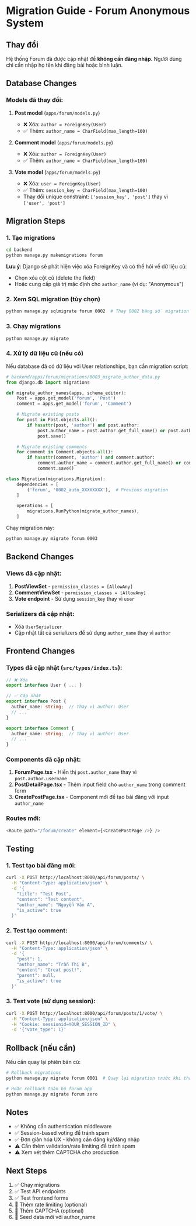 # Migration Guide - Forum Anonymous System

## Thay đổi

Hệ thống Forum đã được cập nhật để **không cần đăng nhập**. Người dùng chỉ cần nhập họ tên khi đăng bài hoặc bình luận.

## Database Changes

### Models đã thay đổi:

1. **Post model** (`apps/forum/models.py`)

   - ❌ Xóa: `author = ForeignKey(User)`
   - ✅ Thêm: `author_name = CharField(max_length=100)`

2. **Comment model** (`apps/forum/models.py`)

   - ❌ Xóa: `author = ForeignKey(User)`
   - ✅ Thêm: `author_name = CharField(max_length=100)`

3. **Vote model** (`apps/forum/models.py`)
   - ❌ Xóa: `user = ForeignKey(User)`
   - ✅ Thêm: `session_key = CharField(max_length=100)`
   - Thay đổi unique constraint: `['session_key', 'post']` thay vì `['user', 'post']`

## Migration Steps

### 1. Tạo migrations

```bash
cd backend
python manage.py makemigrations forum
```

**Lưu ý**: Django sẽ phát hiện việc xóa ForeignKey và có thể hỏi về dữ liệu cũ:

- Chọn xóa cột cũ (delete the field)
- Hoặc cung cấp giá trị mặc định cho `author_name` (ví dụ: "Anonymous")

### 2. Xem SQL migration (tùy chọn)

```bash
python manage.py sqlmigrate forum 0002  # Thay 0002 bằng số migration vừa tạo
```

### 3. Chạy migrations

```bash
python manage.py migrate
```

### 4. Xử lý dữ liệu cũ (nếu có)

Nếu database đã có dữ liệu với User relationships, bạn cần migration script:

```python
# backend/apps/forum/migrations/0003_migrate_author_data.py
from django.db import migrations

def migrate_author_names(apps, schema_editor):
    Post = apps.get_model('forum', 'Post')
    Comment = apps.get_model('forum', 'Comment')

    # Migrate existing posts
    for post in Post.objects.all():
        if hasattr(post, 'author') and post.author:
            post.author_name = post.author.get_full_name() or post.author.username
            post.save()

    # Migrate existing comments
    for comment in Comment.objects.all():
        if hasattr(comment, 'author') and comment.author:
            comment.author_name = comment.author.get_full_name() or comment.author.username
            comment.save()

class Migration(migrations.Migration):
    dependencies = [
        ('forum', '0002_auto_XXXXXXXX'),  # Previous migration
    ]

    operations = [
        migrations.RunPython(migrate_author_names),
    ]
```

Chạy migration này:

```bash
python manage.py migrate forum 0003
```

## Backend Changes

### Views đã cập nhật:

1. **PostViewSet** - `permission_classes = [AllowAny]`
2. **CommentViewSet** - `permission_classes = [AllowAny]`
3. **Vote endpoint** - Sử dụng `session_key` thay vì `user`

### Serializers đã cập nhật:

- Xóa `UserSerializer`
- Cập nhật tất cả serializers để sử dụng `author_name` thay vì `author`

## Frontend Changes

### Types đã cập nhật (`src/types/index.ts`):

```typescript
// ❌ Xóa
export interface User { ... }

// ✅ Cập nhật
export interface Post {
  author_name: string;  // Thay vì author: User
  // ...
}

export interface Comment {
  author_name: string;  // Thay vì author: User
  // ...
}
```

### Components đã cập nhật:

1. **ForumPage.tsx** - Hiển thị `post.author_name` thay vì `post.author.username`
2. **PostDetailPage.tsx** - Thêm input field cho `author_name` trong comment form
3. **CreatePostPage.tsx** - Component mới để tạo bài đăng với input `author_name`

### Routes mới:

```typescript
<Route path="/forum/create" element={<CreatePostPage />} />
```

## Testing

### 1. Test tạo bài đăng mới:

```bash
curl -X POST http://localhost:8000/api/forum/posts/ \
  -H "Content-Type: application/json" \
  -d '{
    "title": "Test Post",
    "content": "Test content",
    "author_name": "Nguyễn Văn A",
    "is_active": true
  }'
```

### 2. Test tạo comment:

```bash
curl -X POST http://localhost:8000/api/forum/comments/ \
  -H "Content-Type: application/json" \
  -d '{
    "post": 1,
    "author_name": "Trần Thị B",
    "content": "Great post!",
    "parent": null,
    "is_active": true
  }'
```

### 3. Test vote (sử dụng session):

```bash
curl -X POST http://localhost:8000/api/forum/posts/1/vote/ \
  -H "Content-Type: application/json" \
  -H "Cookie: sessionid=YOUR_SESSION_ID" \
  -d '{"vote_type": 1}'
```

## Rollback (nếu cần)

Nếu cần quay lại phiên bản cũ:

```bash
# Rollback migrations
python manage.py migrate forum 0001  # Quay lại migration trước khi thay đổi

# Hoặc rollback toàn bộ forum app
python manage.py migrate forum zero
```

## Notes

- ✅ Không cần authentication middleware
- ✅ Session-based voting để tránh spam
- ✅ Đơn giản hóa UX - không cần đăng ký/đăng nhập
- ⚠️ Cần thêm validation/rate limiting để tránh spam
- ⚠️ Xem xét thêm CAPTCHA cho production

## Next Steps

1. ✅ Chạy migrations
2. ✅ Test API endpoints
3. ✅ Test frontend forms
4. 🔄 Thêm rate limiting (optional)
5. 🔄 Thêm CAPTCHA (optional)
6. 🔄 Seed data mới với author_name
